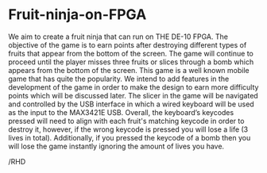 # Fruit-ninja-on-FPGA
We aim to create a fruit ninja that can run on THE DE-10 FPGA. The objective of the game is to earn points after destroying different types of fruits that appear from the bottom of the screen. The game will continue to proceed until the player misses three fruits or slices through a bomb which appears from the bottom of the screen. This game is a well known mobile game that has quite the popularity. We intend to add features in the development of the game in order to make the design to earn more difficulty points which will be discussed later. The slicer in the game will be navigated and controlled by the USB interface in which a wired keyboard will be used as the input to the MAX3421E USB. Overall, the keyboard’s keycodes pressed will need to align with each fruit's matching keycode in order to destroy it, however, if the wrong keycode is pressed you will lose a life (3 lives in total). Additionally, if you pressed the keycode of a bomb then you will lose the game instantly ignoring the amount of lives you have.


/RHD 
